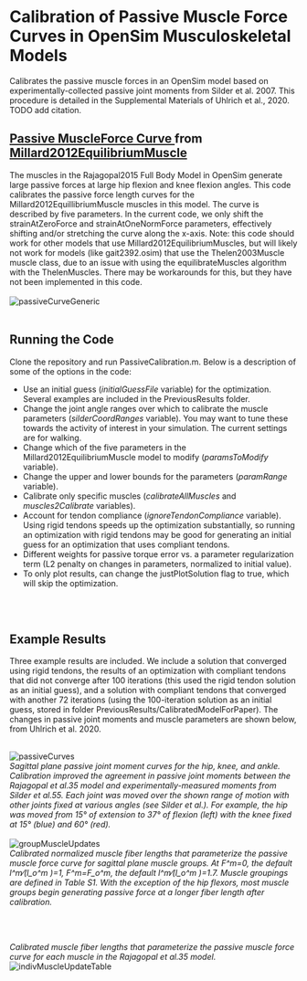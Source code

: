 # Calibration of Passive Muscle Force Curves in OpenSim Musculoskeletal Models
Calibrates the passive muscle forces in an OpenSim model based on experimentally-collected passive joint moments from Silder et al. 2007. This procedure is detailed in the Supplemental Materials of Uhlrich et al., 2020. TODO add citation.

## <a href="https://simtk.org/api_docs/opensim/api_docs/classOpenSim_1_1FiberForceLengthCurve.html">Passive MuscleForce Curve </a> from <a href="https://simtk.org/api_docs/opensim/api_docs/classOpenSim_1_1Millard2012EquilibriumMuscle.html">Millard2012EquilibriumMuscle </a>

The muscles in the Rajagopal2015 Full Body Model in OpenSim generate large passive forces at large hip flexion and knee flexion angles. This code calibrates the passive force length curves for the Millard2012EquillibriumMuscle muscles in this model. The curve is described by five parameters. In the current code, we only shift the strainAtZeroForce and strainAtOneNormForce parameters, effectively shifting and/or stretching the curve along the x-axis. Note: this code should work for other models that use Millard2012EquilibriumMuscles, but will likely not work for models (like gait2392.osim) that use the Thelen2003Muscle muscle class, due to an issue with using the equilibrateMuscles algorithm with the ThelenMuscles. There may be workarounds for this, but they have not been implemented in this code. 
<br>
<br>
![passiveCurveGeneric](https://github.com/stanfordnmbl/PassiveMuscleForceCalibration/blob/main/helperFunctions/fig_FiberForceLengthCurve.png?raw=true)
<br>
<br>
## Running the Code
Clone the repository and run PassiveCalibration.m. Below is a description of some of the options in the code:

* Use an initial guess (_initialGuessFile_ variable) for the optimization. Several examples are included in the PreviousResults folder.
* Change the joint angle ranges over which to calibrate the muscle parameters (_silderCoordRanges_ variable). You may want to tune these towards the activity of interest in your simulation. The current settings are for walking.
* Change which of the five parameters in the Millard2012EquilibriumMuscle model to modify (_paramsToModify_ variable).
* Change the upper and lower bounds for the parameters (_paramRange_ variable).
* Calibrate only specific muscles (_calibrateAllMuscles_ and _muscles2Calibrate_ variables).
* Account for tendon compliance (_ignoreTendonCompliance_ variable). Using rigid tendons speeds up the optimization substantially, so running an optimization with rigid tendons may be good for generating an initial guess for an optimization that uses compliant tendons.
* Different weights for passive torque error vs. a parameter regularization term (L2 penalty on changes in parameters, normalized to initial value).
* To only plot results, can change the justPlotSolution flag to true, which will skip the optimization.
<br>
<br>

## Example Results
Three example results are included. We include a solution that converged using rigid tendons, the results of an optimization with compliant tendons that did not converge after 100 iterations (this used the rigid tendon solution as an initial guess), and a solution with compliant tendons that converged with another 72 iterations (using the 100-iteration solution as an initial guess, stored in folder PreviousResults/CalibratedModelForPaper). The changes in passive joint moments and muscle parameters are shown below, from Uhlrich et al. 2020.
<br>
<br>

![passiveCurves](https://github.com/stanfordnmbl/PassiveMuscleForceCalibration/blob/main/helperFunctions/fig_UpdatedPassiveCurves.png?raw=true)
<br>
_Sagittal plane passive joint moment curves for the hip, knee, and ankle. Calibration improved the agreement in passive joint moments between the Rajagopal et al.35 model and experimentally-measured moments from Silder et al.55. Each joint was moved over the shown range of motion with other joints fixed at various angles (see Silder et al.). For example, the hip was moved from 15° of extension to 37° of flexion (left) with the knee fixed at 15° (blue) and 60° (red)._ 
<br>
<br>
![groupMuscleUpdates](https://github.com/stanfordnmbl/PassiveMuscleForceCalibration/blob/main/helperFunctions/fig_updatedMuscleGroupParameters.jpg?raw=true)
<br>
_Calibrated normalized muscle fiber lengths that parameterize the passive muscle force curve for sagittal plane muscle groups. At F^m=0, the default l^m⁄(l_o^m )=1, F^m=F_o^m, the default l^m⁄(l_o^m )=1.7. Muscle groupings are defined in Table S1. With the exception of the hip flexors, most muscle groups begin generating passive force at a longer fiber length after calibration._

<br>
<br>

_Calibrated muscle fiber lengths that parameterize the passive muscle force curve for each muscle in the Rajagopal et al.35 model._
![indivMuscleUpdateTable](https://github.com/stanfordnmbl/PassiveMuscleForceCalibration/blob/main/helperFunctions/fig_MuscleParameterTable.JPG?raw=true)


